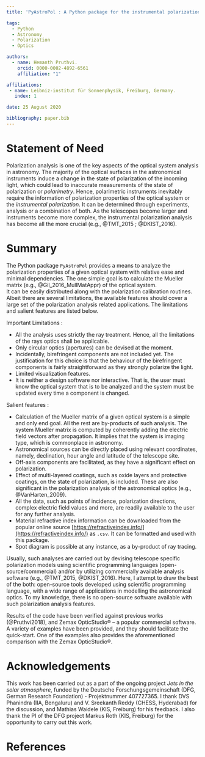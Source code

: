 ```yaml
---
title: 'PyAstroPol : A Python package for the instrumental polarization analysis of the astronomical optics.'

tags:
  - Python
  - Astronomy
  - Polarization
  - Optics

authors:
  - name: Hemanth Pruthvi.
    orcid: 0000-0002-4892-6561
    affiliation: "1"

affiliations:
 - name: Leibniz-institut für Sonnenphysik, Freiburg, Germany.
   index: 1

date: 25 August 2020

bibliography: paper.bib
---
```


# Statement of Need

Polarization analysis is one of the key aspects of the optical system analysis in astronomy. The majority of the optical surfaces in the astronomical instruments induce a change in the state of polarization of the incoming light, which could lead to inaccurate measurements of the state of polarization or _polarimetry_. Hence, polarimetric instruments inevitably require the information of polarization properties of the optical system or the _instrumental polarization_. It can be determined through experiments, analysis or a combination of both. As the telescopes become larger and instruments become more complex, the instrumental polarization analysis has become all the more crucial (e.g.,  @TMT_2015 ; @DKIST_2016).  

# Summary

The Python package `PyAstroPol` provides a means to analyze the polarization properties of a given optical system with relative ease and minimal dependencies. The one simple goal is to calculate the Mueller matrix (e.g., @Gil_2016_MullMatAppr) of the optical system.  
It can be easily distributed along with the polarization calibration routines. Albeit there are several limitations, the available features should cover a large set of the polarization analysis related applications. The limitations and salient features are listed below.

Important Limitations :   
- All the analysis uses strictly the ray treatment. Hence, all the limitations of the rays optics shall be applicable.   
- Only circular optics (apertures) can be devised at the moment.   
- Incidentally, birefringent components are not included yet. The justification for this choice is that the behaviour of the birefringent components is fairly straightforward as they strongly polarize the light.   
- Limited visualization features.
- It is neither a design software nor interactive. That is, the user must know the optical system that is to be analyzed and the system must be updated every time a component is changed.

Salient features :   
- Calculation of the Mueller matrix of a given optical system is a simple and only end goal. All the rest are by-products of such analysis. The system Mueller matrix is computed by coherently adding the electric field vectors after propagation. It implies that the system is imaging type, which is commonplace in astronomy.   
- Astronomical sources can be directly placed using relevant coordinates, namely, declination, hour angle and latitude of the telescope site.   
- Off-axis components are facilitated, as they have a significant effect on polarization.   
- Effect of multi-layered coatings, such as oxide layers and protective coatings, on the state of polarization, is included. These are also significant in the polarization analysis of the astronomical optics (e.g., @VanHarten_2009).   
- All the data, such as points of incidence, polarization directions, complex electric field values and more, are readily available to the user for any further analysis.   
- Material refractive index information can be downloaded from the popular online source [https://refractiveindex.info/](https://refractiveindex.info/) as `.csv`. It can be formatted and used with this package.   
- Spot diagram is possible at any instance, as a by-product of ray tracing.   

Usually, such analyses are carried out by devising telescope specific polarization models using scientific programming languages (open-source/commercial) and/or by utilizing commercially available analysis software (e.g., @TMT_2015, @DKIST_2016). Here, I attempt to draw the best of the both: open-source tools developed using scientific programming language, with a wide range of applications in modelling the astronomical optics. To my knowledge, there is no open-source software available with such polarization analysis features.

Results of the code have been verified against previous works (@Pruthvi2018), and Zemax OpticStudio&reg; – a popular commercial software. A variety of examples have been provided, and they should facilitate the quick-start. One of the examples also provides the aforementioned comparison with the Zemax OpticStudio&reg;.

# Acknowledgements

This work has been carried out as a part of the ongoing project _Jets in the solar atmosphere_, funded by the Deutsche Forschungsgemeinschaft (DFG, German Research Foundation) - Projektnummer 407727365. I thank DVS Phanindra (IIA, Bengaluru) and V. Sreekanth Reddy (CHESS, Hyderabad) for the discussion, and Mathias Waidele (KIS, Freiburg) for his feedback. I also thank the PI of the DFG project Markus Roth (KIS, Freiburg) for the opportunity to carry out this work. 

# References